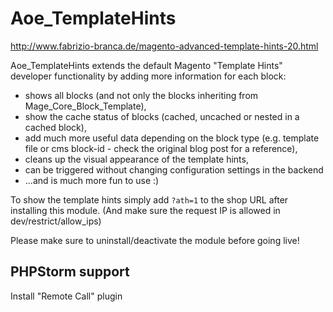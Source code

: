 # Aoe_TemplateHints

http://www.fabrizio-branca.de/magento-advanced-template-hints-20.html

Aoe_TemplateHints extends the default Magento "Template Hints" developer functionality by adding more information for each block:

- shows all blocks (and not only the blocks inheriting from Mage_Core_Block_Template),
- show the cache status of blocks (cached, uncached or nested in a cached block),
- add much more useful data depending on the block type (e.g. template file or cms block-id - check the original blog post for a reference),
- cleans up the visual appearance of the template hints,
- can be triggered without changing configuration settings in the backend
- ...and is much more fun to use :)

To show the template hints simply add `?ath=1` to the shop URL after installing this module. (And make sure the request IP is allowed in dev/restrict/allow_ips)

Please make sure to uninstall/deactivate the module before going live!

## PHPStorm support

Install "Remote Call" plugin

